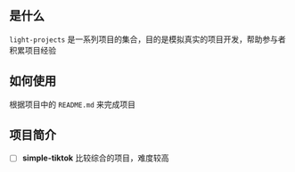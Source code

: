 ## 是什么

`light-projects` 是一系列项目的集合，目的是模拟真实的项目开发，帮助参与者积累项目经验

## 如何使用

根据项目中的 `README.md` 来完成项目

## 项目简介

- [ ] **simple-tiktok** 比较综合的项目，难度较高
